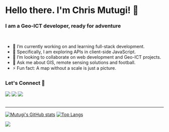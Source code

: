<h1> Hello there. I'm Chris Mutugi! 👋</h1>
<h3>I am a Geo-ICT developer, ready for adventure</h3>
<br>

- 🔭 I’m currently working on and learning full-stack development.
- 🌱 Specifically, I am exploring APIs in client-side JavaScript.
- 👯 I’m looking to collaborate on web development and Geo-ICT projects.
- 💬 Ask me about GIS, remote sensing solutions and football.
- ⚡ Fun fact: A map without a scale is just a picture.


<h3>Let's Connect 🤝</h3>
<div>
<a target="_blank"
href="https://www.linkedin.com/in/chris-mutugi-46594b123/"><img
src="https://img.shields.io/badge/-LinkedIn-0077b5?style=for-the-badge&logo=LinkedIn&logoColor=white"></img></a> <a target="_blank"
href="mailto:mutugichris@gmail.com"><img
src="https://img.shields.io/badge/-Gmail-D14836?style=for-the-badge&logo=Gmail&logoColor=white"></img></a> <a target="_blank"
href="https://twitter.com/chris__mutugi"><img
src="https://img.shields.io/badge/-Twitter-1DA1F2?style=for-the-badge&logo=Twitter&logoColor=white"></img></a>
<div/>

<br>
<hr>
 
 [![Mutugi's GitHub stats](https://github-readme-stats.vercel.app/api?username=mutugi-c&langs_count=10&layout=compact&show_icons=true&locale=en&size_weight=0.8&count_weight=0.2&theme=dark)](https://github.com/mutugi-c/github-readme-stats)  [![Top Langs](https://github-readme-stats.vercel.app/api/top-langs/?username=mutugi-c&show_icons=true&locale=en&theme=dark)](https://github.com/mutugi-c/github-readme-stats)
 <br>
<p >
  <img src="https://streak-stats.demolab.com/?user=mutugi-c&&show_icons=true&theme=dark&card_width=785" />
</p>
